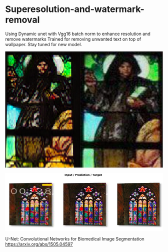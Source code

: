 # Superesolution-and-watermark-removal
Using Dynamic unet with Vgg16 batch norm to enhance resolution and remove watermarks
Trained for removing unwanted text on top of wallpaper.
Stay tuned for new model.

![Improved details (Left generated) (Right original)](https://github.com/BenjiKCF/Superesolution-and-watermark-removal/blob/master/Screenshot%202019-05-27%20at%205.56.49%20PM.png)

![Remove watermark and enhance resolution](https://github.com/BenjiKCF/Superesolution-and-watermark-removal/blob/master/photo_2019-05-27_17-58-35.jpg)


U-Net: Convolutional Networks for Biomedical Image Segmentation
https://arxiv.org/abs/1505.04597

